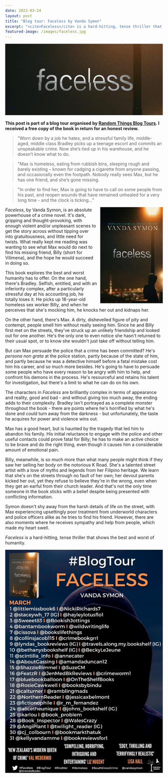 ```yaml
---
date: 2022-03-24
layout: post
title: "Blog tour: Faceless by Vanda Symon"
excerpt: "<cite>Faceless</cite> is a hard-hitting, tense thriller that shows the best and worst of humanity."
featured-image: /images/faceless.jpg
---
```


![Faceless](/images/faceless.jpg)

**This post is part of a blog tour organised by [Random Things Blog Tours](http://randomthingsthroughmyletterbox.blogspot.com/p/services-to-publishers-authors-blog.html). I received a free copy of the book in return for an honest review.**

> "Worn down by a job he hates, and a stressful family life, middle-aged, middle class Bradley picks up a teenage escort and commits an unspeakable crime. Now she’s tied up in his warehouse, and he doesn’t know what to do.

> "Max is homeless, eating from rubbish bins, sleeping rough and barely existing – known for cadging a cigarette from anyone passing, and occasionally even the footpath. Nobody really sees Max, but he has one friend, and she’s gone missing.

> "In order to find her, Max is going to have to call on some people from his past, and reopen wounds that have remained unhealed for a very long time - and the clock is ticking..."

<img src="/images/faceless-200.jpg" alt="Faceless" style="float: right; margin-bottom: 10px; margin-left: 10px;">

<cite>Faceless</cite>, by Vanda Symon, is an absolute powerhouse of a crime novel. It's dark, gripping and thought-provoking, with enough violent and/or unpleasant scenes to get the story across without tipping over into gratuitousness, and little need for twists. What really kept me reading was wanting to see what Max would do next to find his missing friend, Billy (short for Vilimena), and the hope he would succeed in doing so.

This book explores the best and worst humanity has to offer. On the one hand, there's Bradley. Selfish, entitled, and with an inferiority complex, after a particularly stressful day at his accounting job, he totally loses it. He picks up 18-year-old homeless sex worker Billy, and when he perceives that she's mocking him, he knocks her out and kidnaps her.

On the other hand, there's Max. A dirty, dishevelled figure of pity and contempt, people smell him without really seeing him. Since he and Billy first met on the streets, they've struck up an unlikely friendship and looked out for one another. He's the only one to even notice she hasn't returned to their usual spot, or to know she wouldn't just take off without telling him.

But can Max persuade the police that a crime has been committed? He's *persona non grata* at the police station, partly because of the state of him, and partly because he was a detective himself before a fatal mistake cost him his career, and so much more besides. He's going to have to persuade some people who have every reason to be angry with him to help, and confront his demons in the process. He's resourceful and retains his talent for investigation, but there's a limit to what he can do on his own.

The characters in <cite>Faceless</cite> are brilliantly complex in terms of appearance and reality, good and bad - and without giving too much away, the ending adds to their complexity. Bradley isn't portrayed as a complete monster throughout the book - there are points where he's horrified by what he's done and could turn away from the darkness - but unfortunately, the taste he acquires for power and violence wins out.

Max has a good heart, but is haunted by the tragedy that led him to abandon his family. His initial reluctance to engage with the police and other useful contacts could prove fatal for Billy; he has to make an active choice to be brave and do the right thing, even though it causes him a considerable amount of emotional pain.

Billy, meanwhile, is so much more than what many people might think if they saw her selling her body on the notorious K Road. She's a talented street artist with a love of myths and legends from her Filipino heritage. We learn that she's on the streets through no fault of her own; her devout parents kicked her out, yet they refuse to believe they're in the wrong, even when they get an earful from their church leader. And that's not the only time someone in the book sticks with a belief despite being presented with conflicting information.

Symon doesn't shy away from the harsh details of life on the street, with Max experiencing upsettingly poor treatment from underworld characters and police officers alike as he tries to find his friend. However, there are also moments where he receives sympathy and help from people, which made my heart swell.

<cite>Faceless</cite> is a hard-hitting, tense thriller that shows the best and worst of humanity.

![Faceless blog tour banner](/images/faceless-banner.jpg)
